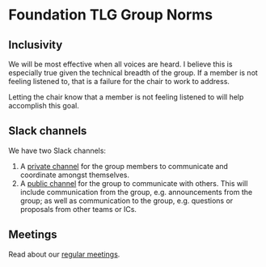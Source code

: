 # Foundation TLG Group Norms

## Inclusivity

We will be most effective when all voices are heard.
I believe this is especially true given the technical breadth of the group.
If a member is not feeling listened to, that is a failure for the chair to work to address.

Letting the chair know that a member is not feeling listened to will help accomplish this goal.

## Slack channels

We have two Slack channels:

1. A [private channel](https://d2l.slack.com/archives/GUE3BFR4L) for the group members to communicate and coordinate amongst themselves.
1. A [public channel](https://d2l.slack.com/archives/CVB0UU46L) for the group to communicate with others.  This will include communication from the group, e.g. announcements from the group; as well as communication to the group, e.g. questions or proposals from other teams or ICs.

## Meetings

Read about our [regular meetings](meetings.md).
